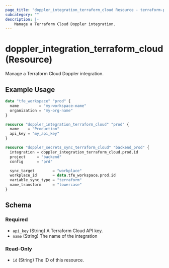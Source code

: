 ```yaml
---
page_title: "doppler_integration_terraform_cloud Resource - terraform-provider-doppler"
subcategory: ""
description: |-
	Manage a Terraform Cloud Doppler integration.
---
```


# doppler_integration_terraform_cloud (Resource)

Manage a Terraform Cloud Doppler integration.

## Example Usage

```terraform
data "tfe_workspace" "prod" {
  name         = "my-workspace-name"
  organization = "my-org-name"
}

resource "doppler_integration_terraform_cloud" "prod" {
  name    = "Production"
  api_key = "my_api_key"
}

resource "doppler_secrets_sync_terraform_cloud" "backend_prod" {
  integration = doppler_integration_terraform_cloud.prod.id
  project     = "backend"
  config      = "prd"

  sync_target        = "workplace"
  workplace_id       = data.tfe_workspace.prod.id
  variable_sync_type = "terraform"
  name_transform     = "lowercase"
}
```

<!-- schema generated by tfplugindocs -->
## Schema

### Required

- `api_key` (String) A Terraform Cloud API key.
- `name` (String) The name of the integration

### Read-Only

- `id` (String) The ID of this resource.
